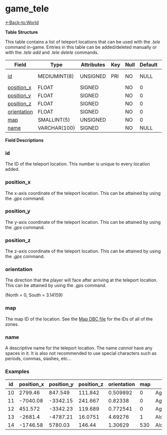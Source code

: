 # game\_tele

[<-Back-to:World](database-world.md)

**Table Structure**

This table contains a list of teleport locations that can be used with the *.tele* command in-game. Entries in this table can be added/deleted manually or with the *.tele add* and *.tele delete* commands.

| Field            | Type         | Attributes | Key | Null | Default | Extra          |
|------------------|--------------|------------|-----|------|---------|----------------|
| [id][1]          | MEDIUMINT(8) | UNSIGNED   | PRI | NO   | NULL    | Auto increment |
| [position_x][2]  | FLOAT        | SIGNED     |     | NO   | 0       |                |
| [position_y][3]  | FLOAT        | SIGNED     |     | NO   | 0       |                |
| [position_z][4]  | FLOAT        | SIGNED     |     | NO   | 0       |                |
| [orientation][5] | FLOAT        | SIGNED     |     | NO   | 0       |                |
| [map][6]         | SMALLINT(5)  | UNSIGNED   |     | NO   | 0       |                |
| [name][7]        | VARCHAR(100) | SIGNED     |     | NO   | NULL    |                |

[1]: #id
[2]: #position_x
[3]: #position_y
[4]: #position_z
[5]: #orientation
[6]: #map
[7]: #name

**Field Descriptions**

### id

The ID of the teleport location. This number is unique to every location added.

### position\_x

The x-axis coordinate of the teleport location. This can be attained by using the *.gps* command.

### position\_y

The y-axis coordinate of the teleport location. This can be attained by using the *.gps* command.

### position\_z

The z-axis coordinate of the teleport location. This can be attained by using the *.gps* command.

### orientation

The direction that the player will face after arriving at the teleport location. This can be attained by using the *.gps* command.

(North = 0, South = 3.14159)

### map

The map ID of the location. See the [Map DBC file](Map) for the IDs of all of the zones.

### name

A descriptive name for the teleport location. The name *cannot* have any spaces in it. It is also not recommended to use special characters such as periods, commas, slashes, etc...

### Examples

| id | position_x | position_y | position_z | orientation | map | name         |
|----|------------|------------|------------|-------------|-----|--------------|
| 10 | 2799.46    | 847.549    | 111.842    | 0.509892    | 0   | AgamandMills |
| 11 | -7040.08   | -3342.15   | 241.667    | 0.82338     | 0   | AgmondsEnd   |
| 12 | 451.572    | -3342.23   | 119.689    | 0.772541    | 0   | AgolWatha    |
| 13 | -2681.4    | -4787.21   | 16.0751    | 4.69276     | 1   | AlcazIsland  |
| 14 | -1746.58   | 5780.03    | 146.44     | 1.30629     | 530 | AldorRise    |
